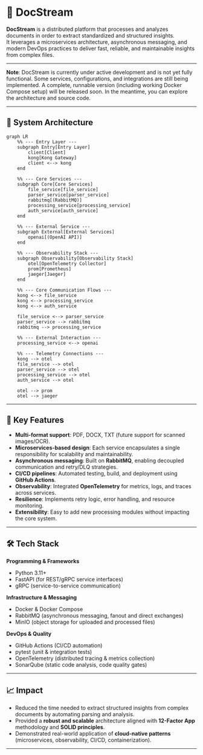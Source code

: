 # 📄 DocStream  

**DocStream** is a distributed platform that processes and analyzes documents in order to extract standardized and structured insights.  
It leverages a microservices architecture, asynchronous messaging, and modern DevOps practices to deliver fast, reliable, and maintainable insights from complex files.  

---

**Note**: DocStream is currently under active development and is not yet fully functional.
Some services, configurations, and integrations are still being implemented.
A complete, runnable version (including working Docker Compose setup) will be released soon.
In the meantime, you can explore the architecture and source code.

---
## 🧩 System Architecture

```mermaid
graph LR
    %% --- Entry Layer ---
    subgraph Entry[Entry Layer]
        client[Client]
        kong[Kong Gateway]
        client <--> kong
    end

    %% --- Core Services ---
    subgraph Core[Core Services]
        file_service[file_service]
        parser_service[parser_service]
        rabbitmq[(RabbitMQ)]
        processing_service[processing_service]
        auth_service[auth_service]
    end

    %% --- External Service ---
    subgraph External[External Services]
        openai[(OpenAI API)]
    end

    %% --- Observability Stack ---
    subgraph Observability[Observability Stack]
        otel[OpenTelemetry Collector]
        prom[Prometheus]
        jaeger[Jaeger]
    end

    %% --- Core Communication Flows ---
    kong <--> file_service
    kong <--> processing_service
    kong <--> auth_service

    file_service <--> parser_service
    parser_service --> rabbitmq
    rabbitmq --> processing_service

    %% --- External Interaction ---
    processing_service <--> openai

    %% --- Telemetry Connections ---
    kong --> otel
    file_service --> otel
    parser_service --> otel
    processing_service --> otel
    auth_service --> otel

    otel --> prom
    otel --> jaeger

```
---

## 🚀 Key Features  
- **Multi-format support**: PDF, DOCX, TXT (future support for scanned images/OCR).  
- **Microservices-based design**: Each service encapsulates a single responsibility for scalability and maintainability.  
- **Asynchronous messaging**: Built on **RabbitMQ**, enabling decoupled communication and retry/DLQ strategies.  
- **CI/CD pipelines**: Automated testing, build, and deployment using **GitHub Actions**.  
- **Observability**: Integrated **OpenTelemetry** for metrics, logs, and traces across services.  
- **Resilience**: Implements retry logic, error handling, and resource monitoring.  
- **Extensibility**: Easy to add new processing modules without impacting the core system.  

---

## 🛠️ Tech Stack  

**Programming & Frameworks**  
- Python 3.11+  
- FastAPI (for REST/gRPC service interfaces)  
- gRPC (service-to-service communication)  

**Infrastructure & Messaging**  
- Docker & Docker Compose  
- RabbitMQ (asynchronous messaging, fanout and direct exchanges)  
- MinIO (object storage for uploaded and processed files)  

**DevOps & Quality**  
- GitHub Actions (CI/CD automation)  
- pytest (unit & integration tests)  
- OpenTelemetry (distributed tracing & metrics collection)  
- SonarQube (static code analysis, code quality gates)  

---

## 📈 Impact  
- Reduced the time needed to extract structured insights from complex documents by automating parsing and analysis.  
- Provided a **robust and scalable** architecture aligned with **12-Factor App** methodology and **SOLID principles**.  
- Demonstrated real-world application of **cloud-native patterns** (microservices, observability, CI/CD, containerization).  

---
